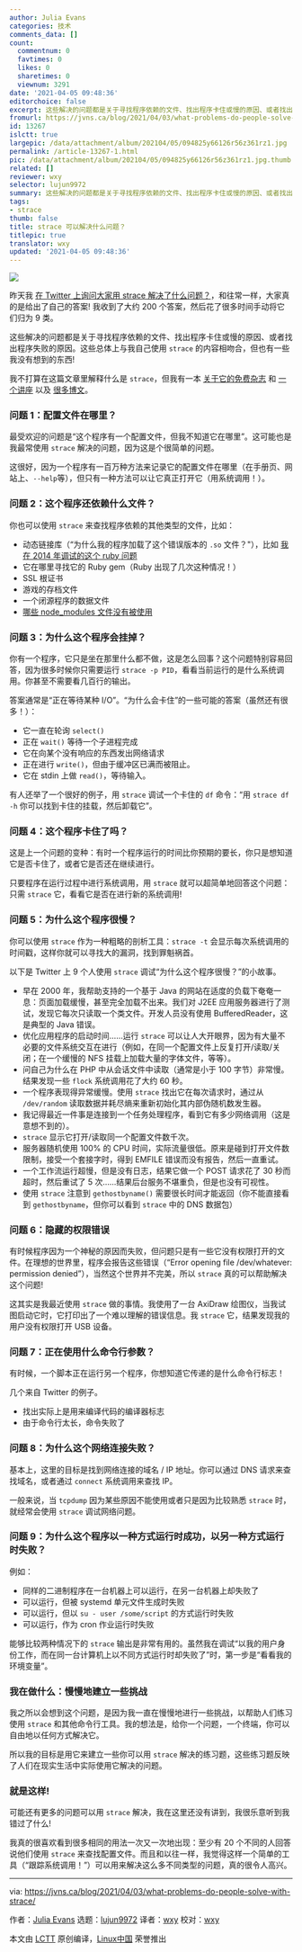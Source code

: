```yaml
---
author: Julia Evans
categories: 技术
comments_data: []
count:
  commentnum: 0
  favtimes: 0
  likes: 0
  sharetimes: 0
  viewnum: 3291
date: '2021-04-05 09:48:36'
editorchoice: false
excerpt: 这些解决的问题都是关于寻找程序依赖的文件、找出程序卡住或慢的原因、或者找出程序失败的原因。
fromurl: https://jvns.ca/blog/2021/04/03/what-problems-do-people-solve-with-strace/
id: 13267
islctt: true
largepic: /data/attachment/album/202104/05/094825y66126r56z361rz1.jpg
permalink: /article-13267-1.html
pic: /data/attachment/album/202104/05/094825y66126r56z361rz1.jpg.thumb.jpg
related: []
reviewer: wxy
selector: lujun9972
summary: 这些解决的问题都是关于寻找程序依赖的文件、找出程序卡住或慢的原因、或者找出程序失败的原因。
tags:
- strace
thumb: false
title: strace 可以解决什么问题？
titlepic: true
translator: wxy
updated: '2021-04-05 09:48:36'
---
```


![](/data/attachment/album/202104/05/094825y66126r56z361rz1.jpg)


昨天我 [在 Twitter 上询问大家用 strace 解决了什么问题？](https://twitter.com/b0rk/status/1378014888405168132)，和往常一样，大家真的是给出了自己的答案! 我收到了大约 200 个答案，然后花了很多时间手动将它们归为 9 类。


这些解决的问题都是关于寻找程序依赖的文件、找出程序卡住或慢的原因、或者找出程序失败的原因。这些总体上与我自己使用 `strace` 的内容相吻合，但也有一些我没有想到的东西!


我不打算在这篇文章里解释什么是 `strace`，但我有一本 [关于它的免费杂志](https://wizardzines.com/zines/strace) 和 [一个讲座](https://www.youtube.com/watch?v=4pEHfGKB-OE) 以及 [很多博文](https://jvns.ca/categories/strace)。


### 问题 1：配置文件在哪里？


最受欢迎的问题是“这个程序有一个配置文件，但我不知道它在哪里”。这可能也是我最常使用 `strace` 解决的问题，因为这是个很简单的问题。


这很好，因为一个程序有一百万种方法来记录它的配置文件在哪里（在手册页、网站上、`--help`等），但只有一种方法可以让它真正打开它（用系统调用！）。


### 问题 2：这个程序还依赖什么文件？


你也可以使用 `strace` 来查找程序依赖的其他类型的文件，比如：


* 动态链接库（“为什么我的程序加载了这个错误版本的 `.so` 文件？"），比如 [我在 2014 年调试的这个 ruby 问题](https://jvns.ca/blog/2014/03/10/debugging-shared-library-problems-with-strace/)
* 它在哪里寻找它的 Ruby gem（Ruby 出现了几次这种情况！）
* SSL 根证书
* 游戏的存档文件
* 一个闭源程序的数据文件
* [哪些 node\_modules 文件没有被使用](https://indexandmain.com/post/shrink-node-modules-with-refining)


### 问题 3：为什么这个程序会挂掉？


你有一个程序，它只是坐在那里什么都不做，这是怎么回事？这个问题特别容易回答，因为很多时候你只需要运行 `strace -p PID`，看看当前运行的是什么系统调用。你甚至不需要看几百行的输出。


答案通常是“正在等待某种 I/O”。“为什么会卡住”的一些可能的答案（虽然还有很多！）：


* 它一直在轮询 `select()`
* 正在 `wait()` 等待一个子进程完成
* 它在向某个没有响应的东西发出网络请求
* 正在进行 `write()`，但由于缓冲区已满而被阻止。
* 它在 stdin 上做 `read()`，等待输入。


有人还举了一个很好的例子，用 `strace` 调试一个卡住的 `df` 命令：“用 `strace df -h` 你可以找到卡住的挂载，然后卸载它”。


### 问题 4：这个程序卡住了吗？


这是上一个问题的变种：有时一个程序运行的时间比你预期的要长，你只是想知道它是否卡住了，或者它是否还在继续进行。


只要程序在运行过程中进行系统调用，用 `strace` 就可以超简单地回答这个问题：只需 `strace` 它，看看它是否在进行新的系统调用!


### 问题 5：为什么这个程序很慢？


你可以使用 `strace` 作为一种粗略的剖析工具：`strace -t` 会显示每次系统调用的时间戳，这样你就可以寻找大的漏洞，找到罪魁祸首。


以下是 Twitter 上 9 个人使用 `strace` 调试“为什么这个程序很慢？”的小故事。


* 早在 2000 年，我帮助支持的一个基于 Java 的网站在适度的负载下奄奄一息：页面加载缓慢，甚至完全加载不出来。我们对 J2EE 应用服务器进行了测试，发现它每次只读取一个类文件。开发人员没有使用 BufferedReader，这是典型的 Java 错误。
* 优化应用程序的启动时间……运行 `strace` 可以让人大开眼界，因为有大量不必要的文件系统交互在进行（例如，在同一个配置文件上反复打开/读取/关闭；在一个缓慢的 NFS 挂载上加载大量的字体文件，等等）。
* 问自己为什么在 PHP 中从会话文件中读取（通常是小于 100 字节）非常慢。结果发现一些 `flock` 系统调用花了大约 60 秒。
* 一个程序表现得异常缓慢。使用 `strace` 找出它在每次请求时，通过从 `/dev/random` 读取数据并耗尽熵来重新初始化其内部伪随机数发生器。
* 我记得最近一件事是连接到一个任务处理程序，看到它有多少网络调用（这是意想不到的）。
* `strace` 显示它打开/读取同一个配置文件数千次。
* 服务器随机使用 100% 的 CPU 时间，实际流量很低。原来是碰到打开文件数限制，接受一个套接字时，得到 EMFILE 错误而没有报告，然后一直重试。
* 一个工作流运行超慢，但是没有日志，结果它做一个 POST 请求花了 30 秒而超时，然后重试了 5 次……结果后台服务不堪重负，但是也没有可视性。
* 使用 `strace` 注意到 `gethostbyname()` 需要很长时间才能返回（你不能直接看到 `gethostbyname`，但你可以看到 `strace` 中的 DNS 数据包）


### 问题 6：隐藏的权限错误


有时候程序因为一个神秘的原因而失败，但问题只是有一些它没有权限打开的文件。在理想的世界里，程序会报告这些错误（“Error opening file /dev/whatever: permission denied”），当然这个世界并不完美，所以 `strace` 真的可以帮助解决这个问题!


这其实是我最近使用 `strace` 做的事情。我使用了一台 AxiDraw 绘图仪，当我试图启动它时，它打印出了一个难以理解的错误信息。我 `strace` 它，结果发现我的用户没有权限打开 USB 设备。


### 问题 7：正在使用什么命令行参数？


有时候，一个脚本正在运行另一个程序，你想知道它传递的是什么命令行标志！


几个来自 Twitter 的例子。


* 找出实际上是用来编译代码的编译器标志
* 由于命令行太长，命令失败了


### 问题 8：为什么这个网络连接失败？


基本上，这里的目标是找到网络连接的域名 / IP 地址。你可以通过 DNS 请求来查找域名，或者通过 `connect` 系统调用来查找 IP。


一般来说，当 `tcpdump` 因为某些原因不能使用或者只是因为比较熟悉 `strace` 时，就经常会使用 `strace` 调试网络问题。


### 问题 9：为什么这个程序以一种方式运行时成功，以另一种方式运行时失败？


例如：


* 同样的二进制程序在一台机器上可以运行，在另一台机器上却失败了
* 可以运行，但被 systemd 单元文件生成时失败
* 可以运行，但以 `su - user /some/script` 的方式运行时失败
* 可以运行，作为 cron 作业运行时失败


能够比较两种情况下的 `strace` 输出是非常有用的。虽然我在调试“以我的用户身份工作，而在同一台计算机上以不同方式运行时却失败了”时，第一步是“看看我的环境变量”。


### 我在做什么：慢慢地建立一些挑战


我之所以会想到这个问题，是因为我一直在慢慢地进行一些挑战，以帮助人们练习使用 `strace` 和其他命令行工具。我的想法是，给你一个问题，一个终端，你可以自由地以任何方式解决它。


所以我的目标是用它来建立一些你可以用 `strace` 解决的练习题，这些练习题反映了人们在现实生活中实际使用它解决的问题。


### 就是这样!


可能还有更多的问题可以用 `strace` 解决，我在这里还没有讲到，我很乐意听到我错过了什么!


我真的很喜欢看到很多相同的用法一次又一次地出现：至少有 20 个不同的人回答说他们使用 `strace` 来查找配置文件。而且和以往一样，我觉得这样一个简单的工具（“跟踪系统调用！”）可以用来解决这么多不同类型的问题，真的很令人高兴。




---


via: <https://jvns.ca/blog/2021/04/03/what-problems-do-people-solve-with-strace/>


作者：[Julia Evans](https://jvns.ca/) 选题：[lujun9972](https://github.com/lujun9972) 译者：[wxy](https://github.com/wxy) 校对：[wxy](https://github.com/wxy)


本文由 [LCTT](https://github.com/LCTT/TranslateProject) 原创编译，[Linux中国](https://linux.cn/) 荣誉推出